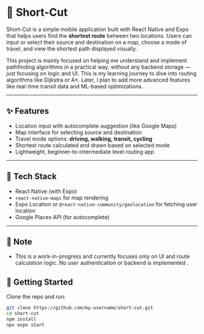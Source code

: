 # 🚀 Short-Cut

Short-Cut is a simple mobile application built with React Native and Expo that helps users find the **shortest route** between two locations. Users can input or select their source and destination on a map, choose a mode of travel, and view the shortest path displayed visually.

This project is mainly focused on helping me understand and implement pathfinding algorithms in a practical way, without any backend storage — just focusing on logic and UI.
This is my learning journey to dive into routing algorithms like Dijkstra or A\*. Later, I plan to add more advanced features like real-time transit data and ML-based optimizations.

---

## ✨ Features

- Location input with autocomplete suggestion (like Google Maps)
- Map interface for selecting source and destination
- Travel mode options: **driving, walking, transit, cycling**
- Shortest route calculated and drawn based on selected mode
- Lightweight, beginner-to-intermediate level routing app

---

## 🧰 Tech Stack

- React Native (with Expo)
- `react-native-maps` for map rendering
- Expo Location or `@react-native-community/geolocation` for fetching user location
- Google Places API (for autocomplete)

---

## 📌 Note

- This is a work-in-progress and currently focuses only on UI and route calculation logic. No user authentication or backend is implemented .

## 🚀 Getting Started

Clone the repo and run:

```bash
git clone https://github.com/my-username/short-cut.git
cd short-cut
npm install
npx expo start

```
